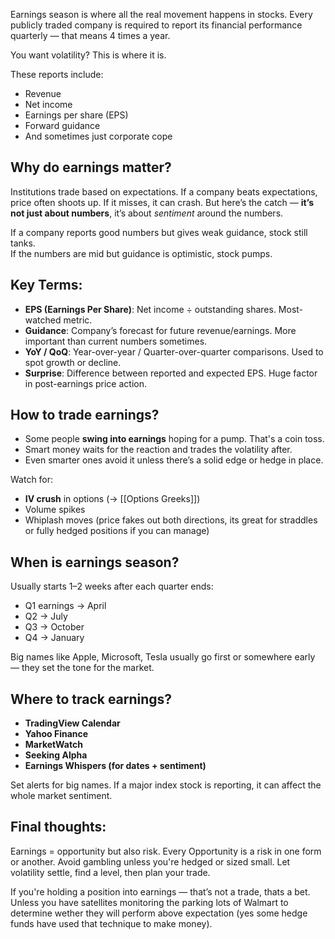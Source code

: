 Earnings season is where all the real movement happens in stocks. Every publicly traded company is required to report its financial performance quarterly — that means 4 times a year.

You want volatility? This is where it is.

These reports include:
- Revenue
- Net income
- Earnings per share (EPS)
- Forward guidance
- And sometimes just corporate cope

## Why do earnings matter?

Institutions trade based on expectations. If a company beats expectations, price often shoots up. If it misses, it can crash. But here’s the catch — **it’s not just about numbers**, it’s about *sentiment* around the numbers.

If a company reports good numbers but gives weak guidance, stock still tanks.  
If the numbers are mid but guidance is optimistic, stock pumps.


## Key Terms:
- **EPS (Earnings Per Share)**: Net income ÷ outstanding shares. Most-watched metric.
- **Guidance**: Company’s forecast for future revenue/earnings. More important than current numbers sometimes.
- **YoY / QoQ**: Year-over-year / Quarter-over-quarter comparisons. Used to spot growth or decline.
- **Surprise**: Difference between reported and expected EPS. Huge factor in post-earnings price action.

## How to trade earnings?

- Some people **swing into earnings** hoping for a pump. That's a coin toss.
- Smart money waits for the reaction and trades the volatility after.
- Even smarter ones avoid it unless there’s a solid edge or hedge in place.

Watch for:
- **IV crush** in options (→ [[Options Greeks]])
- Volume spikes
- Whiplash moves (price fakes out both directions, its great for straddles or fully hedged positions if you can manage)

## When is earnings season?

Usually starts 1–2 weeks after each quarter ends:
- Q1 earnings → April
- Q2 → July
- Q3 → October
- Q4 → January

Big names like Apple, Microsoft, Tesla usually go first or somewhere early — they set the tone for the market.

## Where to track earnings?

- **TradingView Calendar**
- **Yahoo Finance**
- **MarketWatch**
- **Seeking Alpha**
- **Earnings Whispers (for dates + sentiment)**

Set alerts for big names. If a major index stock is reporting, it can affect the whole market sentiment.

## Final thoughts:

Earnings = opportunity but also risk. Every Opportunity is a risk in one form or another.
Avoid gambling unless you're hedged or sized small.
Let volatility settle, find a level, then plan your trade.

If you're holding a position into earnings — that’s not a trade, thats a bet. Unless you have satellites monitoring the parking lots of Walmart to determine wether they will perform above expectation (yes some hedge funds have used that technique to make money).
